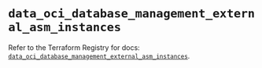 # `data_oci_database_management_external_asm_instances`

Refer to the Terraform Registry for docs: [`data_oci_database_management_external_asm_instances`](https://registry.terraform.io/providers/oracle/oci/7.19.0/docs/data-sources/database_management_external_asm_instances).

